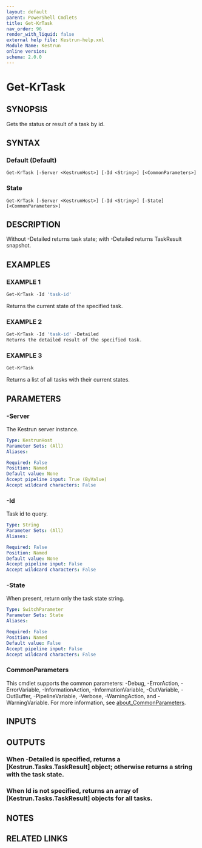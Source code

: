 ```yaml
---
layout: default
parent: PowerShell Cmdlets
title: Get-KrTask
nav_order: 96
render_with_liquid: false
external help file: Kestrun-help.xml
Module Name: Kestrun
online version:
schema: 2.0.0
---
```


# Get-KrTask

## SYNOPSIS
Gets the status or result of a task by id.

## SYNTAX

### Default (Default)
```
Get-KrTask [-Server <KestrunHost>] [-Id <String>] [<CommonParameters>]
```

### State
```
Get-KrTask [-Server <KestrunHost>] [-Id <String>] [-State] [<CommonParameters>]
```

## DESCRIPTION
Without -Detailed returns task state; with -Detailed returns TaskResult snapshot.

## EXAMPLES

### EXAMPLE 1
```powershell
Get-KrTask -Id 'task-id'
```

Returns the current state of the specified task.

### EXAMPLE 2
```powershell
Get-KrTask -Id 'task-id' -Detailed
Returns the detailed result of the specified task.
```

### EXAMPLE 3
```powershell
Get-KrTask
```

Returns a list of all tasks with their current states.

## PARAMETERS

### -Server
The Kestrun server instance.

```yaml
Type: KestrunHost
Parameter Sets: (All)
Aliases:

Required: False
Position: Named
Default value: None
Accept pipeline input: True (ByValue)
Accept wildcard characters: False
```

### -Id
Task id to query.

```yaml
Type: String
Parameter Sets: (All)
Aliases:

Required: False
Position: Named
Default value: None
Accept pipeline input: False
Accept wildcard characters: False
```

### -State
When present, return only the task state string.

```yaml
Type: SwitchParameter
Parameter Sets: State
Aliases:

Required: False
Position: Named
Default value: False
Accept pipeline input: False
Accept wildcard characters: False
```

### CommonParameters
This cmdlet supports the common parameters: -Debug, -ErrorAction, -ErrorVariable, -InformationAction, -InformationVariable, -OutVariable, -OutBuffer, -PipelineVariable, -Verbose, -WarningAction, and -WarningVariable. For more information, see [about_CommonParameters](http://go.microsoft.com/fwlink/?LinkID=113216).

## INPUTS

## OUTPUTS

### When -Detailed is specified, returns a [Kestrun.Tasks.TaskResult] object; otherwise returns a string with the task state.
### When Id is not specified, returns an array of [Kestrun.Tasks.TaskResult] objects for all tasks.
## NOTES

## RELATED LINKS
